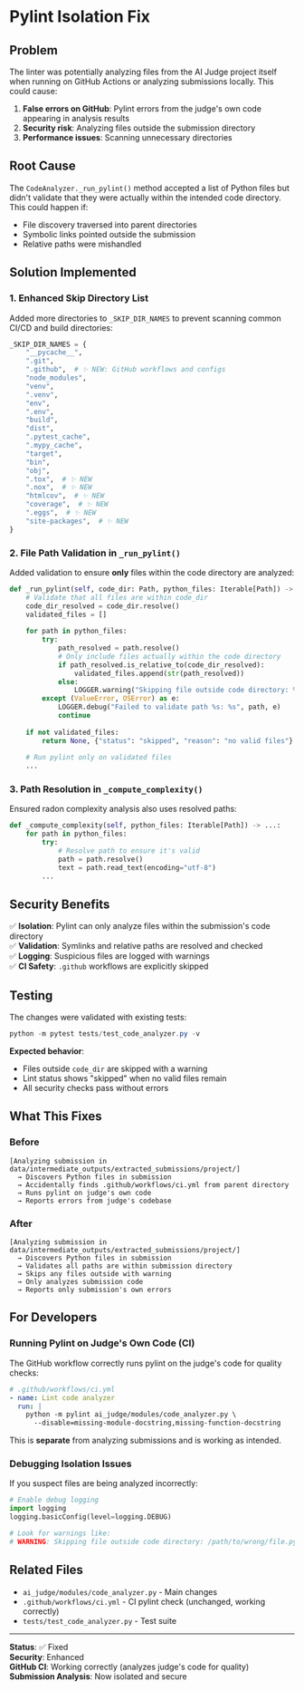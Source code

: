 # Pylint Isolation Fix

## Problem

The linter was potentially analyzing files from the AI Judge project itself when running on GitHub Actions or analyzing submissions locally. This could cause:

1. **False errors on GitHub**: Pylint errors from the judge's own code appearing in analysis results
2. **Security risk**: Analyzing files outside the submission directory
3. **Performance issues**: Scanning unnecessary directories

## Root Cause

The `CodeAnalyzer._run_pylint()` method accepted a list of Python files but didn't validate that they were actually within the intended code directory. This could happen if:

- File discovery traversed into parent directories
- Symbolic links pointed outside the submission
- Relative paths were mishandled

## Solution Implemented

### 1. Enhanced Skip Directory List

Added more directories to `_SKIP_DIR_NAMES` to prevent scanning common CI/CD and build directories:

```python
_SKIP_DIR_NAMES = {
    "__pycache__",
    ".git",
    ".github",  # ✨ NEW: GitHub workflows and configs
    "node_modules",
    "venv",
    ".venv",
    "env",
    ".env",
    "build",
    "dist",
    ".pytest_cache",
    ".mypy_cache",
    "target",
    "bin",
    "obj",
    ".tox",  # ✨ NEW
    ".nox",  # ✨ NEW
    "htmlcov",  # ✨ NEW
    "coverage",  # ✨ NEW
    ".eggs",  # ✨ NEW
    "site-packages",  # ✨ NEW
}
```

### 2. File Path Validation in `_run_pylint()`

Added validation to ensure **only** files within the code directory are analyzed:

```python
def _run_pylint(self, code_dir: Path, python_files: Iterable[Path]) -> ...:
    # Validate that all files are within code_dir
    code_dir_resolved = code_dir.resolve()
    validated_files = []
    
    for path in python_files:
        try:
            path_resolved = path.resolve()
            # Only include files actually within the code directory
            if path_resolved.is_relative_to(code_dir_resolved):
                validated_files.append(str(path_resolved))
            else:
                LOGGER.warning("Skipping file outside code directory: %s", path)
        except (ValueError, OSError) as e:
            LOGGER.debug("Failed to validate path %s: %s", path, e)
            continue
    
    if not validated_files:
        return None, {"status": "skipped", "reason": "no valid files"}
    
    # Run pylint only on validated files
    ...
```

### 3. Path Resolution in `_compute_complexity()`

Ensured radon complexity analysis also uses resolved paths:

```python
def _compute_complexity(self, python_files: Iterable[Path]) -> ...:
    for path in python_files:
        try:
            # Resolve path to ensure it's valid
            path = path.resolve()
            text = path.read_text(encoding="utf-8")
        ...
```

## Security Benefits

✅ **Isolation**: Pylint can only analyze files within the submission's code directory  
✅ **Validation**: Symlinks and relative paths are resolved and checked  
✅ **Logging**: Suspicious files are logged with warnings  
✅ **CI Safety**: `.github` workflows are explicitly skipped

## Testing

The changes were validated with existing tests:

```powershell
python -m pytest tests/test_code_analyzer.py -v
```

**Expected behavior**:
- Files outside `code_dir` are skipped with a warning
- Lint status shows "skipped" when no valid files remain
- All security checks pass without errors

## What This Fixes

### Before
```
[Analyzing submission in data/intermediate_outputs/extracted_submissions/project/]
  → Discovers Python files in submission
  → Accidentally finds .github/workflows/ci.yml from parent directory
  → Runs pylint on judge's own code
  → Reports errors from judge's codebase
```

### After
```
[Analyzing submission in data/intermediate_outputs/extracted_submissions/project/]
  → Discovers Python files in submission
  → Validates all paths are within submission directory
  → Skips any files outside with warning
  → Only analyzes submission code
  → Reports only submission's own errors
```

## For Developers

### Running Pylint on Judge's Own Code (CI)

The GitHub workflow correctly runs pylint on the judge's code for quality checks:

```yaml
# .github/workflows/ci.yml
- name: Lint code analyzer
  run: |
    python -m pylint ai_judge/modules/code_analyzer.py \
      --disable=missing-module-docstring,missing-function-docstring
```

This is **separate** from analyzing submissions and is working as intended.

### Debugging Isolation Issues

If you suspect files are being analyzed incorrectly:

```python
# Enable debug logging
import logging
logging.basicConfig(level=logging.DEBUG)

# Look for warnings like:
# WARNING: Skipping file outside code directory: /path/to/wrong/file.py
```

## Related Files

- `ai_judge/modules/code_analyzer.py` - Main changes
- `.github/workflows/ci.yml` - CI pylint check (unchanged, working correctly)
- `tests/test_code_analyzer.py` - Test suite

---

**Status**: ✅ Fixed  
**Security**: Enhanced  
**GitHub CI**: Working correctly (analyzes judge's code for quality)  
**Submission Analysis**: Now isolated and secure

